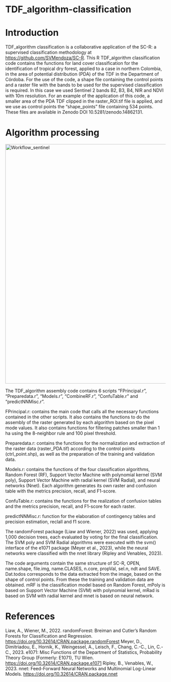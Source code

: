 # TDF_algorithm-classification

# Introduction
TDF_algorithm classification is a collaborative application of the SC-R: a supervised classification methodology at https://github.com/SVMendoza/SC-R. 
This R TDF_algorithm classification code contains the functions for land cover classification for the identification of tropical dry forest, applied to a case in northern Colombia, in the area of potential distribution (PDA) of the TDF in the Department of Córdoba. For the use of the code, a shape file containing the control points and a raster file with the bands to be used for the supervised classification is required. In this case we used Sentinel 2 bands B2, B3, B4, NIR and NDVI with 10m resolution. For an example of the application of this code, a smaller area of the PDA TDF clipped in the raster_ROI.tif file is applied, and we use as control points the “shape_points” file containing 534 points. These files are available in Zenodo DOI 10.5281/zenodo.14862131.

# Algorithm processing
<img width="750" alt="Workflow_sentinel" src="https://github.com/user-attachments/assets/044cd355-cc2c-4fc7-af47-133ef730d8d1" />

The TDF_algorithm assembly code contains 6 scripts “FPrincipal.r”, “Preparedata.r”, “Models.r”, “CombineRF.r”, “ConfuTable.r” and “predictNNMisc.r”. 

FPrincipal.r: contains the main code that calls all the necessary functions contained in the other scripts. It also contains the functions to do the assembly of the raster generated by each algorithm based on the pixel mode values. It also contains functions for filtering patches smaller than 1 ha using the 8-neighbor rule and 100 pixel threshold.

Preparedata.r: contains the functions for the normalization and extraction of the raster data (raster_PDA.tif) according to the control points (ctrl_point.shp), as well as the preparation of the training and validation data.

Models.r: contains the functions of the four classification algorithms, Random Forest (RF), Support Vector Machine with polynomial kernel (SVM poly), Support Vector Machine with radial kernel (SVM Radial), and neural networks (Nnet). Each algorithm generates its own raster and confusion table with the metrics precision, recall, and F1-score.

ConfuTable.r: contains the functions for the realization of confusion tables and the metrics precision, recall, and F1-score for each raster.

predictNNMisc.r: function for the elaboration of contingency tables and precision estimation, reclall and f1 score.

The randomForest package (Liaw and Wiener, 2022) was used, applying 1,000 decision trees, each evaluated by voting for the final classification. The SVM poly and SVM Radial algorithms were executed with the svm() interface of the e1071 package (Meyer et al., 2023), while the neural networks were classified with the nnet library (Ripley and Venables, 2023).

The code arguments contain the same structure of SC-R, OPEN, name.shape, file.img, name.CLASES, n.core, propVal, sel.n, ndt and SAVE.
Dat.todos corresponds to the data extracted from the image, based on the shape of control points. From these the training and validation data are obtained.
mRF is the classification model based on Random Forest, mPoly is based on Support Vector Machine (SVM) with polynomial kernel, mRad is based on SVM with radial kernel and mnet is based on neural network.

# References 
Liaw, A., Wiener, M., 2022. randomForest: Breiman and Cutler’s Random Forests for Classification and Regression. https://doi.org/10.32614/CRAN.package.randomForest
Meyer, D., Dimitriadou, E., Hornik, K., Weingessel, A., Leisch, F., Chang, C.-C., Lin, C.-C., 2023. e1071: Misc Functions of the Department of Statistics, Probability Theory Group (Formerly: E1071), TU Wien. https://doi.org/10.32614/CRAN.package.e1071
Ripley, B., Venables, W., 2023. nnet: Feed-Forward Neural Networks and Multinomial Log-Linear Models. https://doi.org/10.32614/CRAN.package.nnet
